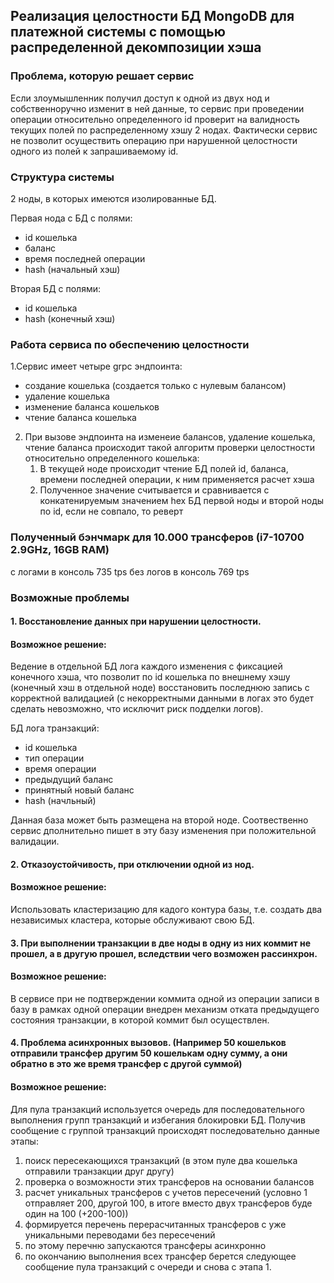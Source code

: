 ## Реализация целостности БД MongoDB для платежной системы с помощью распределенной декомпозиции хэша

### Проблема, которую решает сервис
Если злоумышленник получил доступ к одной из двух нод и собственноручно изменит в ней данные, то сервис при проведении операции относительно определенного id проверит на валидность текущих полей по распределенному хэшу 2 нодах. Фактически сервис не позволит осуществить операцию при нарушенной целостности одного из полей к запрашиваемому id.

### Структура системы
2 ноды, в которых имеются изолированные БД.

Первая нода с БД с полями:
- id кошелька 
- баланс
- время последней операции
- hash (начальный хэш)

Вторая БД с полями:
- id кошелька
- hash (конечный хэш)

### Работа сервиса по обеспечению целостности
1.Сервис имеет четыре grpc эндпоинта:
- создание кошелька (создается только с нулевым балансом)
- удаление кошелька
- изменение баланса кошельков
- чтение баланса кошелька
2. При вызове эндпоинта на изменеие балансов, удаление кошелька, чтение баланса происходит такой алгоритм проверки целостности относительно определенного кошелька:
   1. В текущей ноде происходит чтение БД полей id, баланса, времени последней операции, к ним применяется расчет хэша
   2. Полученное значение считывается и сравнивается с конкатенируемым значением hex БД первой ноды и второй ноды по id, если не совпало, то реверт

### Полученный бэнчмарк для 10.000 трансферов (i7-10700 2.9GHz, 16GB RAM)
с логами в консоль 735 tps
без логов в консоль 769 tps

### Возможные проблемы
#### 1. Восстановление данных при нарушении целостности.
#### Возможное решение:
Ведение в отдельной БД лога каждого изменения с фиксацией конечного хэша, что позволит по id кошелька по внешнему хэшу (конечный хэш в отдельной ноде) 
восстановить последнюю запись с корректной валидацией (с некорректными данными в логах это будет сделать невозможно, что исключит риск подделки логов).

БД лога транзакций:
- id кошелька
- тип операции
- время операции
- предыдущий баланс
- принятный новый баланс
- hash (начльный)

Данная база может быть размещена на второй ноде. Соотвественно сервис дполнительно пишет в эту базу изменения при положительной валидации.

#### 2. Отказоустойчивость, при отключении одной из нод.
#### Возможное решение:
Использовать кластеризацию для кадого контура базы, т.е. создать два независимых кластера, которые обслуживают свою БД.

#### 3. При выполнении транзакции в две ноды в одну из них коммит не прошел, а в другую прошел, вследствии чего возможен рассинхрон.
#### Возможное решение:
В сервисе при не подтверждении коммита одной из операции записи в базу в рамках одной операции внедрен механизм отката предыдущего состояния транзакции, в которой коммит был осуществлен.

#### 4. Проблема асинхронных вызовов. (Например 50 кошельков отправили трансфер другим 50 кошелькам одну сумму, а они обратно в это же время трансфер с другой суммой)
#### Возможное решение:
Для пула транзакций используется очередь для последовательного выполнения групп транзакций и избегания блокировки БД. Получив сообщение с группой транзакций происходят 
последовательно данные этапы:
1. поиск пересекающихся транзакций (в этом пуле два кошелька отправили транзакции друг другу)
2. проверка о возможности этих трансферов на основании балансов 
3. расчет уникальных трансферов с учетов пересечений (условно 1 отправляет 200, другой 100, в итоге вместо двух трансферов буде один на 100 (+200-100))   
4. формируется перечень перерасчитанных трансферов с уже уникальными переводами без пересечений
5. по этому перечню запускаются трансферы асинхронно
6. по окончанию выполнения всех трансфер берется следующее сообщение пула транзакций с очереди и снова с этапа 1.
